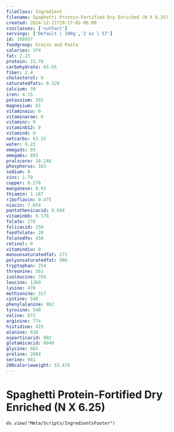 ```yaml
---
fileClass: Ingredient
filename: Spaghetti Protein-Fortified Dry Enriched (N X 6.25)
created: 2024-12-21T19:27:02-06:00
cssclasses: ['nutFact']
servings: ['Default | 100g','2 oz | 57']
id: 168937
foodgroup: Grains and Pasta
calories: 374
fat: 2.23
protein: 21.78
carbohydrate: 65.65
fiber: 2.4
cholesterol: 0
saturatedfats: 0.328
calcium: 39
iron: 4.15
potassium: 201
magnesium: 65
vitaminaiu: 0
vitaminarae: 0
vitaminc: 0
vitaminb12: 0
vitamind: 0
netcarbs: 63.25
water: 9.23
omega3s: 93
omega6s: 893
pralscore: 10.246
phosphorus: 163
sodium: 8
zinc: 1.79
copper: 0.278
manganese: 0.91
thiamin: 1.187
riboflavin: 0.475
niacin: 7.654
pantothenicacid: 0.684
vitaminb6: 0.178
folate: 278
folicacid: 258
foodfolate: 20
folatedfe: 458
retinol: 0
vitamindiu: 0
monounsaturatedfat: 271
polyunsaturatedfat: 986
tryptophan: 254
threonine: 561
isoleucine: 784
leucine: 1369
lysine: 470
methionine: 317
cystine: 540
phenylalanine: 962
tyrosine: 540
valine: 871
arginine: 774
histidine: 415
alanine: 638
asparticacid: 902
glutamicacid: 6840
glycine: 662
proline: 2084
serine: 941
200calorieweight: 53.476
---
```


# Spaghetti Protein-Fortified Dry Enriched (N X 6.25)

```dataviewjs
dv.view("Meta/Scripts/IngredientsFooter")
```